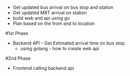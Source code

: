 * Get updated bus arrival on bus stop and station
* Get updated MRT arrival on station
* build web and api using go
* Plan based on the from and to location

#1st Phase
* Backend API - Get Estimated arrival time on bus stop
  * using golang - how to create web api

#2nd Phase
* Frontend calling backend api
